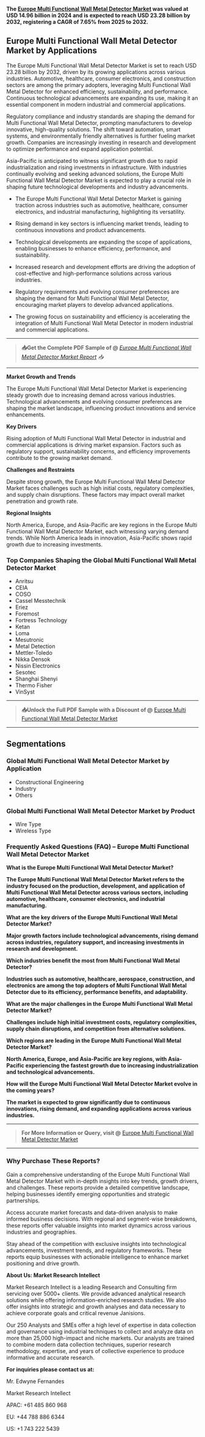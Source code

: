 <p><strong>The <a href="https://www.marketresearchintellect.com/download-sample/?rid=151320&amp;utm_source=Pulse-April-Europe&amp;utm_medium=852">Europe Multi Functional Wall Metal Detector Market</a> was valued at USD 14.96 billion in 2024 and is expected to reach USD 23.28 billion by 2032, registering a CAGR of 7.65% from 2025 to 2032.</strong></p><h2>Europe Multi Functional Wall Metal Detector Market by Applications&nbsp;</h2><p><p>The Europe Multi Functional Wall Metal Detector Market is set to reach USD 23.28 billion by 2032, driven by its growing applications across various industries. Automotive, healthcare, consumer electronics, and construction sectors are among the primary adopters, leveraging Multi Functional Wall Metal Detector for enhanced efficiency, sustainability, and performance. Continuous technological advancements are expanding its use, making it an essential component in modern industrial and commercial applications.</p><p>Regulatory compliance and industry standards are shaping the demand for Multi Functional Wall Metal Detector, prompting manufacturers to develop innovative, high-quality solutions. The shift toward automation, smart systems, and environmentally friendly alternatives is further fueling market growth. Companies are increasingly investing in research and development to optimize performance and expand application potential.</p><p>Asia-Pacific is anticipated to witness significant growth due to rapid industrialization and rising investments in infrastructure. With industries continually evolving and seeking advanced solutions, the Europe Multi Functional Wall Metal Detector Market is expected to play a crucial role in shaping future technological developments and industry advancements.</p></p><ul><li><p>The Europe Multi Functional Wall Metal Detector Market is gaining traction across industries such as automotive, healthcare, consumer electronics, and industrial manufacturing, highlighting its versatility.</p></li><li><p>Rising demand in key sectors is influencing market trends, leading to continuous innovations and product advancements.</p></li><li><p>Technological developments are expanding the scope of applications, enabling businesses to enhance efficiency, performance, and sustainability.</p></li><li><p>Increased research and development efforts are driving the adoption of cost-effective and high-performance solutions across various industries.</p></li><li><p>Regulatory requirements and evolving consumer preferences are shaping the demand for Multi Functional Wall Metal Detector, encouraging market players to develop advanced applications.</p></li><li><p>The growing focus on sustainability and efficiency is accelerating the integration of Multi Functional Wall Metal Detector in modern industrial and commercial applications.</p></li></ul><hr /><blockquote><p><strong><span class="font-[700]">📥Get the Complete PDF Sample of @ </span></strong><em><span class="font-[700]"><a href="https://www.marketresearchintellect.com/download-sample/?rid=151320&amp;utm_source=Pulse-April-Europe&amp;utm_medium=852" target="_blank" data-tracking-control-name="article-ssr-frontend-pulse_little-text-block" data-tracking-will-navigate="" data-test-link="">Europe Multi Functional Wall Metal Detector Market Report</a>&nbsp;📥</span></em></p></blockquote><hr /><p class="" data-start="77" data-end="360"><strong data-start="77" data-end="105">Market Growth and Trends</strong></p><p class="" data-start="77" data-end="360">The Europe Multi Functional Wall Metal Detector Market is experiencing steady growth due to increasing demand across various industries. Technological advancements and evolving consumer preferences are shaping the market landscape, influencing product innovations and service enhancements.</p><p class="" data-start="362" data-end="606"><strong data-start="362" data-end="377">Key Drivers</strong></p><p class="" data-start="362" data-end="606">Rising adoption of Multi Functional Wall Metal Detector in industrial and commercial applications is driving market expansion. Factors such as regulatory support, sustainability concerns, and efficiency improvements contribute to the growing market demand.</p><p class="" data-start="608" data-end="849"><strong data-start="608" data-end="637">Challenges and Restraints</strong></p><p class="" data-start="608" data-end="849">Despite strong growth, the Europe Multi Functional Wall Metal Detector Market faces challenges such as high initial costs, regulatory complexities, and supply chain disruptions. These factors may impact overall market penetration and growth rate.</p><p class="" data-start="851" data-end="1095"><strong data-start="851" data-end="872">Regional Insights</strong></p><p class="" data-start="851" data-end="1095">North America, Europe, and Asia-Pacific are key regions in the Europe Multi Functional Wall Metal Detector Market, each witnessing varying demand trends. While North America leads in innovation, Asia-Pacific shows rapid growth due to increasing investments.</p><p><h3>Top Companies Shaping the Global Multi Functional Wall Metal Detector Market </h3><ul><li>Anritsu</li><li>CEIA</li><li>COSO</li><li>Cassel Messtechnik</li><li>Eriez</li><li>Foremost</li><li>Fortress Technology</li><li>Ketan</li><li>Loma</li><li>Mesutronic</li><li>Metal Detection</li><li>Mettler-Toledo</li><li>Nikka Densok</li><li>Nissin Electronics</li><li>Sesotec</li><li>Shanghai Shenyi</li><li>Thermo Fisher</li><li>VinSyst</li></ul></p><hr /><blockquote><p><strong>📥Unlock the Full PDF Sample with a Discount of @</strong> <a href="https://www.marketresearchintellect.com/ask-for-discount/?rid=151320&amp;utm_source=Pulse-April-Europe&amp;utm_medium=852">Europe Multi Functional Wall Metal Detector Market</a></p></blockquote><hr /><p><h2>Segmentations</h2><h3>Global Multi Functional Wall Metal Detector Market by Application</h3><ul><li>Constructional Engineering</li><li>Industry</li><li>Others</li></ul><h3>Global Multi Functional Wall Metal Detector Market by Product</h3><ul><li>Wire Type</li><li>Wireless Type</li></ul></p><h3><strong>Frequently Asked Questions (FAQ) &ndash; Europe Multi Functional Wall Metal Detector Market</strong></h3><p><strong>What is the Europe Multi Functional Wall Metal Detector Market?</strong></p><p><strong>The Europe Multi Functional Wall Metal Detector Market refers to the industry focused on the production, development, and application of Multi Functional Wall Metal Detector across various sectors, including automotive, healthcare, consumer electronics, and industrial manufacturing.</strong></p><p><strong>What are the key drivers of the Europe Multi Functional Wall Metal Detector Market?</strong></p><p><strong>Major growth factors include technological advancements, rising demand across industries, regulatory support, and increasing investments in research and development.</strong></p><p><strong>Which industries benefit the most from Multi Functional Wall Metal Detector?</strong></p><p><strong>Industries such as automotive, healthcare, aerospace, construction, and electronics are among the top adopters of Multi Functional Wall Metal Detector due to its efficiency, performance benefits, and adaptability.</strong></p><p><strong>What are the major challenges in the Europe Multi Functional Wall Metal Detector Market?</strong></p><p><strong>Challenges include high initial investment costs, regulatory complexities, supply chain disruptions, and competition from alternative solutions.</strong></p><p><strong>Which regions are leading in the Europe Multi Functional Wall Metal Detector Market?</strong></p><p><strong>North America, Europe, and Asia-Pacific are key regions, with Asia-Pacific experiencing the fastest growth due to increasing industrialization and technological advancements.</strong></p><p><strong>How will the Europe Multi Functional Wall Metal Detector Market evolve in the coming years?</strong></p><p><strong>The market is expected to grow significantly due to continuous innovations, rising demand, and expanding applications across various industries.</strong></p><hr /><blockquote><p><span class="font-[700]"><strong>For More Information or Query, visit&nbsp;@</strong>&nbsp;</span><span class="font-[700]"><a href="https://www.marketresearchintellect.com/product/global-multi-functional-wall-metal-detector-market-size-and-forecast/?utm_source=Linkedin&utm_medium=852" target="_blank" data-tracking-control-name="article-ssr-frontend-pulse_little-text-block" data-tracking-will-navigate="" data-test-link="">Europe Multi Functional Wall Metal Detector Market</a></span></p></blockquote><hr /><h3><strong data-start="0" data-end="31">Why Purchase These Reports?</strong></h3><p class="" data-start="35" data-end="297">Gain a comprehensive understanding of the Europe Multi Functional Wall Metal Detector Market with in-depth insights into key trends, growth drivers, and challenges. These reports provide a detailed competitive landscape, helping businesses identify emerging opportunities and strategic partnerships.</p><p class="" data-start="299" data-end="540">Access accurate market forecasts and data-driven analysis to make informed business decisions. With regional and segment-wise breakdowns, these reports offer valuable insights into market dynamics across various industries and geographies.</p><p class="" data-start="542" data-end="784">Stay ahead of the competition with exclusive insights into technological advancements, investment trends, and regulatory frameworks. These reports equip businesses with actionable intelligence to enhance market positioning and drive growth.</p><p><strong><span class="font-[700]">About Us: Market Research Intellect</span></strong></p><p><span class="">Market Research Intellect is a leading Research and Consulting firm servicing over 5000+ clients. We provide advanced analytical research solutions while offering information-enriched research studies.&nbsp;</span>We also offer insights into strategic and growth analyses and data necessary to achieve corporate goals and critical revenue Janisions.</p><p><span class="">Our 250 Analysts and SMEs offer a high level of expertise in data collection and governance using industrial techniques to collect and analyze data on more than 25,000 high-impact and niche markets. Our analysts are trained to combine modern data collection techniques, superior research methodology, expertise, and years of collective experience to produce informative and accurate research.</span></p><p><strong>For inquiries please contact us at:</strong></p><p>Mr. Edwyne Fernandes</p><p>Market Research Intellect</p><p>APAC: +61 485 860 968</p><p>EU: +44 788 886 6344</p><p>US: +1 743 222 5439</p>